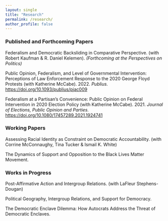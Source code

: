 ```yaml
---
layout: single
title: "Research"
permalink: /research/
author_profile: false
---
```


### Published and Forthcoming Papers

Federalism and Democratic Backsliding in Comparative Perspective. (with Robert Kaufman & R. Daniel  Kelemen). <i>(Forthcoming at the Perspectives on Politics)</i>

Public Opinion, Federalism, and Level of Governmental Intervention: Perceptions of Law Enforcement Response to the 2020 George Floyd Protests (with Katherine McCabe). 2022. <i> Publius. </i> https://doi.org/10.1093/publius/pjac009

Federalism at a Partisan’s Convenience: Public Opinion on Federal Intervention in 2020 Election Policy (with Katherine McCabe). 2021. <i> Journal of Elections, Public Opinion and Parties. </i> https://doi.org/10.1080/17457289.2021.1924741

### Working Papers

Assessing Racial Identity as Constraint on Democratic Accountability. (with Corrine McConnaughy, Tina Tucker & Ismail K. White)

The Dynamics of Support and Opposition to the Black Lives Matter Movement.

### Works in Progress 

Post-Affirmative Action and Intergroup Relations. (with LaFleur Stephens-Dougan)

Political Geography, Intergroup Relations, and Support for Democracy.

The Democratic Enclave Dilemma: How Autocrats Address the Threat of Democratic Enclaves.

